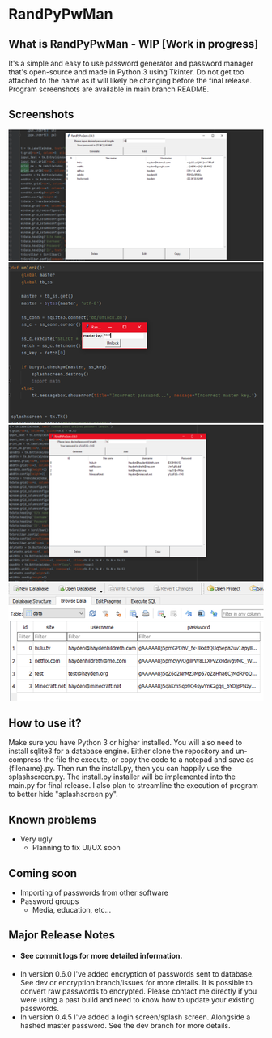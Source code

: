 # RandPyPwMan

## What is RandPyPwMan - WIP [Work in progress]
It's a simple and easy to use password generator and password manager that's open-source and made in Python 3 using Tkinter. Do not get too attached to the name as it will likely be changing before the final release. Program screenshots are available in main branch README.

## Screenshots
![Screenshot](https://github.com/HaydenHildreth/RandPyPwMan/blob/main/screenshots/screenshot.png)
![Screenshot](https://github.com/HaydenHildreth/RandPyPwMan/blob/main/screenshots/pwman1.PNG)
![Screenshot](https://github.com/HaydenHildreth/RandPyPwMan/blob/main/screenshots/pwman2.PNG)
![Screenshot](https://github.com/HaydenHildreth/RandPyPwMan/blob/main/screenshots/pwman3.PNG)

## How to use it?
Make sure you have Python 3 or higher installed. You will also need to install sqlite3 for a database engine. Either clone the repository and un-compress the file the execute, or copy the code to a notepad and save as {filename}.py. Then run the install.py, then you can happily use the splashscreen.py. The install.py installer will be implemented into the main.py for final release. I also plan to streamline the execution of program to better hide "splashscreen.py".

## Known problems
- Very ugly
    - Planning to fix UI/UX soon
    
## Coming soon
- Importing of passwords from other software
- Password groups
    - Media, education, etc...

## Major Release Notes
- #### See commit logs for more detailed information.
- In version 0.6.0 I've added encryption of passwords sent to database. See dev or encryption branch/issues for more details. It is possible to convert raw passwords to encrypted. Please contact me directly if you were using a past build and need to know how to update your existing passwords. 
- In version 0.4.5 I've added a login screen/splash screen. Alongside a hashed master password. See the dev branch for more details.
